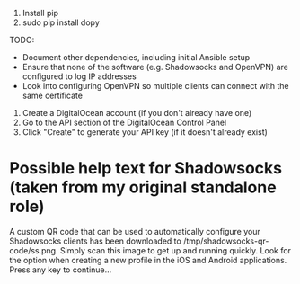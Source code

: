 

1. Install pip
2. sudo pip install dopy

TODO: 
- Document other dependencies, including initial Ansible setup
- Ensure that none of the software (e.g. Shadowsocks and OpenVPN) are configured to log IP addresses
- Look into configuring OpenVPN so multiple clients can connect with the same certificate



1. Create a DigitalOcean account (if you don't already have one)
2. Go to the API section of the DigitalOcean Control Panel
3. Click "Create" to generate your API key (if it doesn't already exist)


# Possible help text for Shadowsocks (taken from my original standalone role)
A custom QR code that can be used to automatically configure your Shadowsocks clients has been downloaded to /tmp/shadowsocks-qr-code/ss.png. Simply scan this image to get up and running quickly. Look for the option when creating a new profile in the iOS and Android applications. Press any key to continue...
